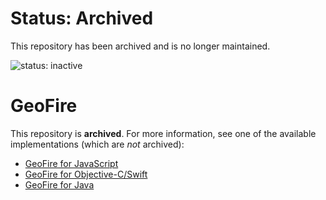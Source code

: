 # Status: Archived
This repository has been archived and is no longer maintained.

![status: inactive](https://img.shields.io/badge/status-inactive-red.svg)

# GeoFire

This repository is **archived**. For more information, see one of the available implementations (which are *not* archived):

* [GeoFire for JavaScript](https://github.com/firebase/geofire-js)
* [GeoFire for Objective-C/Swift](https://github.com/firebase/geofire-objc)
* [GeoFire for Java](https://github.com/firebase/geofire-java)
